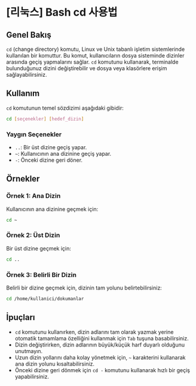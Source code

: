 # [리눅스] Bash cd 사용법

## Genel Bakış
`cd` (change directory) komutu, Linux ve Unix tabanlı işletim sistemlerinde kullanılan bir komuttur. Bu komut, kullanıcıların dosya sisteminde dizinler arasında geçiş yapmalarını sağlar. `cd` komutunu kullanarak, terminalde bulunduğunuz dizini değiştirebilir ve dosya veya klasörlere erişim sağlayabilirsiniz.

## Kullanım
`cd` komutunun temel sözdizimi aşağıdaki gibidir:

```bash
cd [seçenekler] [hedef_dizin]
```

### Yaygın Seçenekler
- `..`: Bir üst dizine geçiş yapar.
- `~`: Kullanıcının ana dizinine geçiş yapar.
- `-`: Önceki dizine geri döner.

## Örnekler
### Örnek 1: Ana Dizin
Kullanıcının ana dizinine geçmek için:

```bash
cd ~
```

### Örnek 2: Üst Dizin
Bir üst dizine geçmek için:

```bash
cd ..
```

### Örnek 3: Belirli Bir Dizin
Belirli bir dizine geçmek için, dizinin tam yolunu belirtebilirsiniz:

```bash
cd /home/kullanici/dokumanlar
```

## İpuçları
- `cd` komutunu kullanırken, dizin adlarını tam olarak yazmak yerine otomatik tamamlama özelliğini kullanmak için `Tab` tuşuna basabilirsiniz.
- Dizin değiştirirken, dizin adlarının büyük/küçük harf duyarlı olduğunu unutmayın.
- Uzun dizin yollarını daha kolay yönetmek için, `~` karakterini kullanarak ana dizin yolunu kısaltabilirsiniz.
- Önceki dizine geri dönmek için `cd -` komutunu kullanarak hızlı bir geçiş yapabilirsiniz.